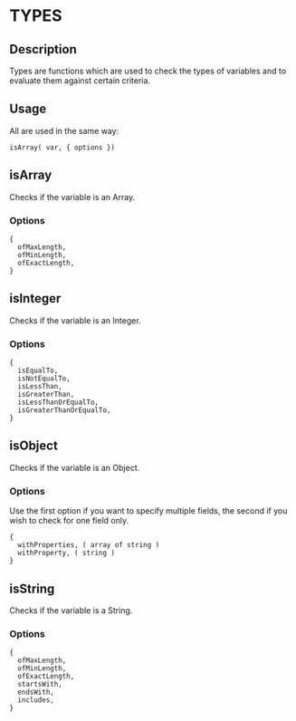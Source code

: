 # TYPES

## Description

Types are functions which are used to check the types of variables and to evaluate them against certain criteria.

## Usage

All are used in the same way:

```
isArray( var, { options })
```

## isArray

Checks if the variable is an Array.

### Options

```
{
  ofMaxLength,
  ofMinLength,
  ofExactLength,
}
```

## isInteger

Checks if the variable is an Integer.

### Options

```
{
  isEqualTo,
  isNotEqualTo,
  isLessThan,
  isGreaterThan,
  isLessThanOrEqualTo,
  isGreaterThanOrEqualTo,
}
```

## isObject

Checks if the variable is an Object.

### Options

Use the first option if you want to specify multiple fields, the second if you wish to check for one field only.

```
{
  withProperties, ( array of string )
  withProperty, ( string )
}
```

## isString

Checks if the variable is a String.

### Options

```
{
  ofMaxLength,
  ofMinLength,
  ofExactLength,
  startsWith,
  endsWith,
  includes,
}
```